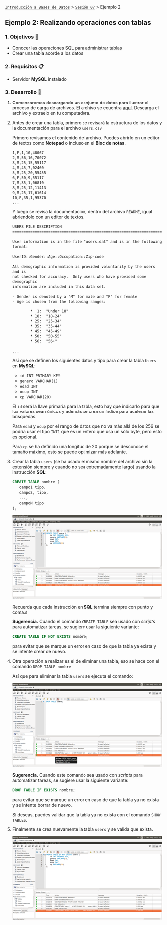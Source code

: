 [`Introducción a Bases de Datos`](../../Readme.md) > [`Sesión 07`](../Readme.md) > Ejemplo 2

## Ejemplo 2: Realizando operaciones con tablas

### 1. Objetivos :dart:
 - Conocer las operaciones SQL para administrar tablas
 - Crear una tabla acorde a los datos

### 2. Requisitos :clipboard:
- Servidor __MySQL__ instalado

### 3. Desarrollo :rocket:

1. Comenzaremos descargando un conjunto de datos para ilustrar el proceso de carga de archivos. El archivo se ecuentra [aquí](http://files.grouplens.org/datasets/movielens/ml-1m.zip). Descarga el archivo y extraelo en tu computadora. 

1. Antes de crear una tabla, primero se revisará la estructura de los datos y la documentación para el archivo `users.csv`

   Primero revisamos el contenido del archivo. Puedes abrirlo en un editor de textos como __Notepad__ o incluso en el __Bloc de notas__.

   ```
   1,F,1,10,48067
   2,M,56,16,70072
   3,M,25,15,55117
   4,M,45,7,02460
   5,M,25,20,55455
   6,F,50,9,55117
   7,M,35,1,06810
   8,M,25,12,11413
   9,M,25,17,61614
   10,F,35,1,95370
   ...
   ```

   Y luego se revisa la documentación, dentro del archivo `README`, igual abriendolo con un editor de textos.

   ```
   USERS FILE DESCRIPTION
   ================================================================================

   User information is in the file "users.dat" and is in the following
   format:

   UserID::Gender::Age::Occupation::Zip-code

   All demographic information is provided voluntarily by the users and is
   not checked for accuracy.  Only users who have provided some demographic
   information are included in this data set.

   - Gender is denoted by a "M" for male and "F" for female
   - Age is chosen from the following ranges:

           *  1:  "Under 18"
           * 18:  "18-24"
           * 25:  "25-34"
           * 35:  "35-44"
           * 45:  "45-49"
           * 50:  "50-55"
           * 56:  "56+"

   ...
   ```

   Así que se definen los siguientes datos y tipo para crear la tabla `Users` en __MySQL__:
   - `id INT PRIMARY KEY`
   - `genero VARCHAR(1)`
   - `edad INT`
   - `ocup INT`
   - `cp VARCHAR(20)`

   El `id` será la llave primaria para la tabla, esto hay que indicarlo para que los valores sean únicos y además se crea un índice para acelerar las búsquedas.

   Para `edad` y `ocup` por el rango de datos que no va más allá de los 256 se podría usar el tipo `INT1` que es un entero que usa un sólo byte, pero esto es opcional.

   Para `cp` se ha definido una longitud de 20 porque se desconoce el tamaño máximo, esto se puede optimizar más adelante.   

1. Crear la tabla `users` (se ha usado el mismo nombre del archivo sin la extensión siempre y cuando no sea extremadamente largo) usando la instrucción __SQL__:

   ```sql
   CREATE TABLE nombre (
      campo1 tipo, 
      campo2, tipo, 
      ..., 
      campoN tipo
   );
   ```

   ![imagen](imagenes/s7e21.png)

   Recuerda que cada instrucción en __SQL__ termina siempre con punto y coma.s

   **Sugerencia.**  Cuando el comando `CREATE TABLE` sea usado con *scripts* para automatizar tareas, se sugiere usar la siguiente variante:

   ```sql
   CREATE TABLE IF NOT EXISTS nombre;
   ```

   para evitar que se marque un error en caso de que la tabla ya exista y se intente crear de nuevo.

1. Otra operación a realizar es el de eliminar una tabla, eso se hace con el comando `DROP TABLE nombre`

   Así que para eliminar la tabla `users` se ejecuta el comando:

   ![imagen](imagenes/s7e22.png)
   
   **Sugerencia.**  Cuando este comando sea usado con *scripts* para automatizar tareas, se sugiere usar la siguiente variante:
   
   ```sql
   DROP TABLE IF EXISTS nombre;
   ```

   para evitar que se marque un error en caso de que la tabla ya no exista y se intente borrar de nuevo.

   Si deseas, puedes validar que la tabla ya no exista con el comando `SHOW TABLES`.

1. Finalmente se crea nuevamente la tabla `users` y se valida que exista.

   ![image](imagenes/s7e23.png)
